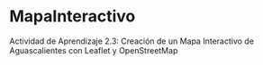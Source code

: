 # MapaInteractivo
Actividad de Aprendizaje 2.3: Creación de un Mapa Interactivo de Aguascalientes con Leaflet y OpenStreetMap
